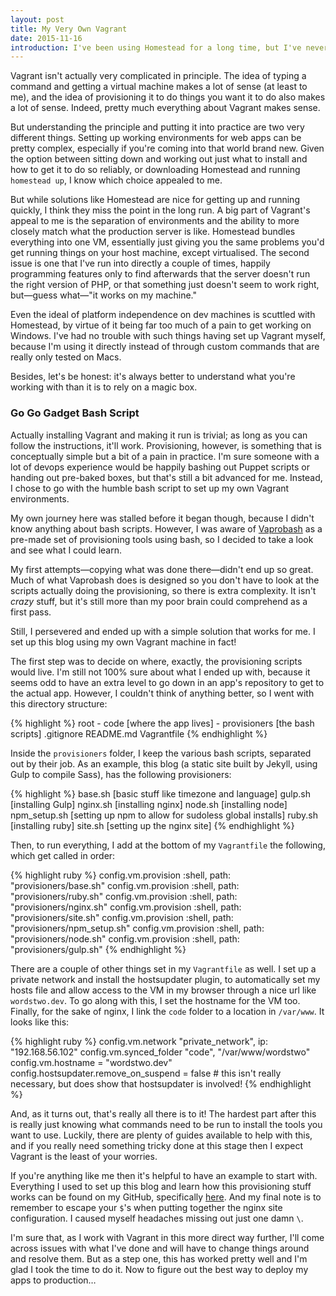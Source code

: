 ```yaml
---
layout: post
title: My Very Own Vagrant
date: 2015-11-16
introduction: I've been using Homestead for a long time, but I've never actually used *Vagrant*. Magic boxes are bad practice, so I decided to figure it out.
---
```


Vagrant isn't actually very complicated in principle. The idea of typing a command and getting a virtual machine makes a lot of sense (at least to me), and the idea of provisioning it to do things you want it to do also makes a lot of sense. Indeed, pretty much everything about Vagrant makes sense.

But understanding the principle and putting it into practice are two very different things. Setting up working environments for web apps can be pretty complex, especially if you're coming into that world brand new. Given the option between sitting down and working out just what to install and how to get it to do so reliably, or downloading Homestead and running `homestead up`, I know which choice appealed to me.

But while solutions like Homestead are nice for getting up and running quickly, I think they miss the point in the long run. A big part of Vagrant's appeal to me is the separation of environments and the ability to more closely match what the production server is like. Homestead bundles everything into one VM, essentially just giving you the same problems you'd get running things on your host machine, except virtualised. The second issue is one that I've run into directly a couple of times, happily programming features only to find afterwards that the server doesn't run the right version of PHP, or that something just doesn't seem to work right, but—guess what—"it works on my machine."

Even the ideal of platform independence on dev machines is scuttled with Homestead, by virtue of it being far too much of a pain to get working on Windows. I've had no trouble with such things having set up Vagrant myself, because I'm using it directly instead of through custom commands that are really only tested on Macs.

Besides, let's be honest: it's always better to understand what you're working with than it is to rely on a magic box.

### Go Go Gadget Bash Script

Actually installing Vagrant and making it run is trivial; as long as you can follow the instructions, it'll work. Provisioning, however, is something that is conceptually simple but a bit of a pain in practice. I'm sure someone with a lot of devops experience would be happily bashing out Puppet scripts or handing out pre-baked boxes, but that's still a bit advanced for me. Instead, I chose to go with the humble bash script to set up my own Vagrant environments.

My own journey here was stalled before it began though, because I didn't know anything about bash scripts. However, I was aware of [Vaprobash](https://github.com/fideloper/Vaprobash) as a pre-made set of provisioning tools using bash, so I decided to take a look and see what I could learn.

My first attempts—copying what was done there—didn't end up so great. Much of what Vaprobash does is designed so you don't have to look at the scripts actually doing the provisioning, so there is extra complexity. It isn't *crazy* stuff, but it's still more than my poor brain could comprehend as a first pass.

Still, I persevered and ended up with a simple solution that works for me. I set up this blog using my own Vagrant machine in fact!

The first step was to decide on where, exactly, the provisioning scripts would live. I'm still not 100% sure about what I ended up with, because it seems odd to have an extra level to go down in an app's repository to get to the actual app. However, I couldn't think of anything better, so I went with this directory structure:

{% highlight %}
root
    - code [where the app lives]
    - provisioners [the bash scripts]
    .gitignore
    README.md
    Vagrantfile
{% endhighlight %}

Inside the `provisioners` folder, I keep the various bash scripts, separated out by their job. As an example, this blog (a static site built by Jekyll, using Gulp to compile Sass), has the following provisioners:

{% highlight %}
base.sh [basic stuff like timezone and language]
gulp.sh [installing Gulp]
nginx.sh [installing nginx]
node.sh [installing node]
npm_setup.sh [setting up npm to allow for sudoless global installs]
ruby.sh [installing ruby]
site.sh [setting up the nginx site]
{% endhighlight %}

Then, to run everything, I add at the bottom of my `Vagrantfile` the following, which get called in order:

{% highlight ruby %}
config.vm.provision :shell, path: "provisioners/base.sh"
config.vm.provision :shell, path: "provisioners/ruby.sh"
config.vm.provision :shell, path: "provisioners/nginx.sh"
config.vm.provision :shell, path: "provisioners/site.sh"
config.vm.provision :shell, path: "provisioners/npm_setup.sh"
config.vm.provision :shell, path: "provisioners/node.sh"
config.vm.provision :shell, path: "provisioners/gulp.sh"
{% endhighlight %}

There are a couple of other things set in my `Vagrantfile` as well. I set up a private network and install the hostsupdater plugin, to automatically set my hosts file and allow access to the VM in my browser through a nice url like `wordstwo.dev`. To go along with this, I set the hostname for the VM too. Finally, for the sake of nginx, I link the `code` folder to a location in `/var/www`. It looks like this:

{% highlight ruby %}
config.vm.network "private_network", ip: "192.168.56.102"
config.vm.synced_folder "code", "/var/www/wordstwo"
config.vm.hostname = "wordstwo.dev"
config.hostsupdater.remove_on_suspend = false # this isn't really necessary, but does show that hostsupdater is involved!
{% endhighlight %}

And, as it turns out, that's really all there is to it! The hardest part after this is really just knowing what commands need to be run to install the tools you want to use. Luckily, there are plenty of guides available to help with this, and if you really need something tricky done at this stage then I expect Vagrant is the least of your worries.

If you're anything like me then it's helpful to have an example to start with. Everything I used to set up this blog and learn how this provisioning stuff works can be found on my GitHub, specifically [here](https://github.com/dljfield/wordstwo/tree/master/provisioners). And my final note is to remember to escape your `$`'s when putting together the nginx site configuration. I caused myself headaches missing out just one damn `\`.

I'm sure that, as I work with Vagrant in this more direct way further, I'll come across issues with what I've done and will have to change things around and resolve them. But as a step one, this has worked pretty well and I'm glad I took the time to do it. Now to figure out the best way to deploy my apps to production…
